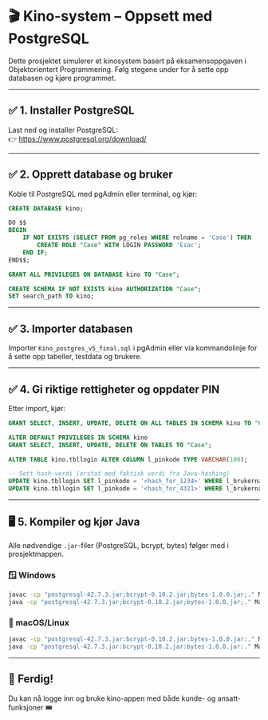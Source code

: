 # 🎬 Kino-system – Oppsett med PostgreSQL

Dette prosjektet simulerer et kinosystem basert på eksamensoppgaven i Objektorientert Programmering. Følg stegene under for å sette opp databasen og kjøre programmet.

---

## ✅ 1. Installer PostgreSQL

Last ned og installer PostgreSQL:  
👉 https://www.postgresql.org/download/

---

## ✅ 2. Opprett database og bruker

Koble til PostgreSQL med pgAdmin eller terminal, og kjør:

```sql
CREATE DATABASE kino;

DO $$
BEGIN
    IF NOT EXISTS (SELECT FROM pg_roles WHERE rolname = 'Case') THEN
        CREATE ROLE "Case" WITH LOGIN PASSWORD 'Esac';
    END IF;
END$$;

GRANT ALL PRIVILEGES ON DATABASE kino TO "Case";

CREATE SCHEMA IF NOT EXISTS kino AUTHORIZATION "Case";
SET search_path TO kino;
```

---

## ✅ 3. Importer databasen

Importer `Kino_postgres_v5_final.sql` i pgAdmin eller via kommandolinje for å sette opp tabeller, testdata og brukere.

---

## ✅ 4. Gi riktige rettigheter og oppdater PIN

Etter import, kjør:

```sql
GRANT SELECT, INSERT, UPDATE, DELETE ON ALL TABLES IN SCHEMA kino TO "Case";

ALTER DEFAULT PRIVILEGES IN SCHEMA kino
GRANT SELECT, INSERT, UPDATE, DELETE ON TABLES TO "Case";

ALTER TABLE kino.tbllogin ALTER COLUMN l_pinkode TYPE VARCHAR(100);

-- Sett hash-verdi (erstat med faktisk verdi fra Java-hashing)
UPDATE kino.tbllogin SET l_pinkode = '<hash_for_1234>' WHERE l_brukernavn = 'tomas';
UPDATE kino.tbllogin SET l_pinkode = '<hash_for_4321>' WHERE l_brukernavn = 'samot';
```

---

## 🖥️ 5. Kompiler og kjør Java

Alle nødvendige `.jar`-filer (PostgreSQL, bcrypt, bytes) følger med i prosjektmappen.

### 🪟 Windows

```bash
javac -cp "postgresql-42.7.3.jar;bcrypt-0.10.2.jar;bytes-1.0.0.jar;." Main.java dao\*.java model\*.java util\*.java
java -cp "postgresql-42.7.3.jar;bcrypt-0.10.2.jar;bytes-1.0.0.jar;." Main
```

### 🐧 macOS/Linux

```bash
javac -cp "postgresql-42.7.3.jar:bcrypt-0.10.2.jar:bytes-1.0.0.jar:." Main.java dao/*.java model/*.java util/*.java
java -cp "postgresql-42.7.3.jar:bcrypt-0.10.2.jar:bytes-1.0.0.jar:." Main
```

---

## 🚀 Ferdig!

Du kan nå logge inn og bruke kino-appen med både kunde- og ansatt-funksjoner 🎟️
